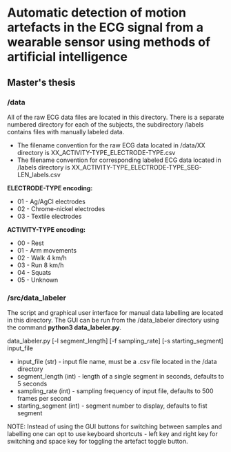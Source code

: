 # Automatic detection of motion artefacts in the ECG signal from a wearable sensor using methods of artificial intelligence
## Master's thesis

### /data
All of the raw ECG data files are located in this directory. There is a separate numbered directory for each of the subjects, the subdirectory /labels contains files with manually labeled data.
* The filename convention for the raw ECG data located in /data/XX directory is XX_ACTIVITY-TYPE_ELECTRODE-TYPE.csv
* The filename convention for corresponding labeled ECG data located in /labels directory is XX_ACTIVITY-TYPE_ELECTRODE-TYPE_SEG-LEN_labels.csv

__ELECTRODE-TYPE encoding:__
* 01    - Ag/AgCl electrodes
* 02    - Chrome-nickel electrodes
* 03    - Textile electrodes

__ACTIVITY-TYPE encoding:__
* 00    - Rest
* 01    - Arm movements
* 02    - Walk 4 km/h
* 03    - Run 8 km/h
* 04    - Squats
* 05    - Unknown

### /src/data_labeler

The script and graphical user interface for manual data labelling are located in this directory. The GUI can be run from the /data_labeler directory using the command __python3 data_labeler.py__.

data_labeler.py [-l segment_length] [-f sampling_rate] [-s starting_segment] input_file
* input_file (str)       - input file name, must be a .csv file located in the /data directory
* segment_length (int)   - length of a single segment in seconds, defaults to 5 seconds
* sampling_rate (int)    - sampling frequency of input file, defaults to 500 frames per second
* starting_segment (int) - segment number to display, defaults to fist segment

NOTE: Instead of using the GUI buttons for switching between samples and labelling one can opt to use keyboard shortcuts - left key and right key for switching and space key for toggling the artefact toggle button.


